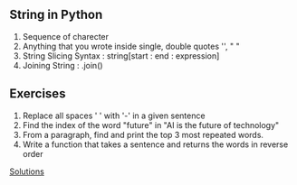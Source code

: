 
## String in Python
1. Sequence of charecter
2. Anything that you wrote inside single, double quotes '', " "
3. String Slicing Syntax : string[start : end : expression]
4. Joining String : .join()


## Exercises
1. Replace all spaces ' ' with '-' in a given sentence
2. Find the index of the word "future" in "AI is the future of technology"
3. From a paragraph, find and print the top 3 most repeated words.
4. Write a function that takes a sentence and returns the words in reverse order


[Solutions](string_exercise.py)
